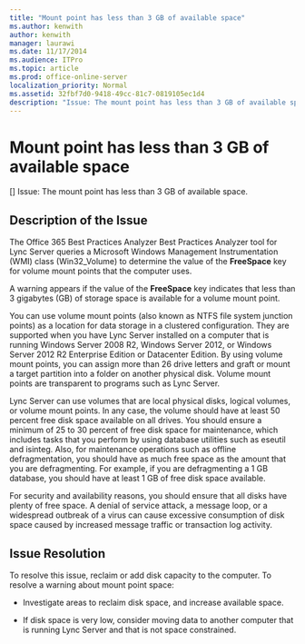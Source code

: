 ```yaml
---
title: "Mount point has less than 3 GB of available space"
ms.author: kenwith
author: kenwith
manager: laurawi
ms.date: 11/17/2014
ms.audience: ITPro
ms.topic: article
ms.prod: office-online-server
localization_priority: Normal
ms.assetid: 32fbf7d0-9418-49cc-81c7-0819105ec1d4
description: "Issue: The mount point has less than 3 GB of available space."
---
```


# Mount point has less than 3 GB of available space
[]
Issue: The mount point has less than 3 GB of available space.
  
## Description of the Issue

The Office 365 Best Practices Analyzer Best Practices Analyzer tool for Lync Server queries a Microsoft Windows Management Instrumentation (WMI) class (Win32_Volume) to determine the value of the **FreeSpace** key for volume mount points that the computer uses. 
  
A warning appears if the value of the **FreeSpace** key indicates that less than 3 gigabytes (GB) of storage space is available for a volume mount point. 
  
You can use volume mount points (also known as NTFS file system junction points) as a location for data storage in a clustered configuration. They are supported when you have Lync Server installed on a computer that is running Windows Server 2008 R2, Windows Server 2012, or Windows Server 2012 R2 Enterprise Edition or Datacenter Edition. By using volume mount points, you can assign more than 26 drive letters and graft or mount a target partition into a folder on another physical disk. Volume mount points are transparent to programs such as Lync Server.
  
Lync Server can use volumes that are local physical disks, logical volumes, or volume mount points. In any case, the volume should have at least 50 percent free disk space available on all drives. You should ensure a minimum of 25 to 30 percent of free disk space for maintenance, which includes tasks that you perform by using database utilities such as eseutil and isinteg. Also, for maintenance operations such as offline defragmentation, you should have as much free space as the amount that you are defragmenting. For example, if you are defragmenting a 1 GB database, you should have at least 1 GB of free disk space available.
  
For security and availability reasons, you should ensure that all disks have plenty of free space. A denial of service attack, a message loop, or a widespread outbreak of a virus can cause excessive consumption of disk space caused by increased message traffic or transaction log activity.
  
## Issue Resolution

To resolve this issue, reclaim or add disk capacity to the computer. To resolve a warning about mount point space:
  
- Investigate areas to reclaim disk space, and increase available space.
    
- If disk space is very low, consider moving data to another computer that is running Lync Server and that is not space constrained.
    

